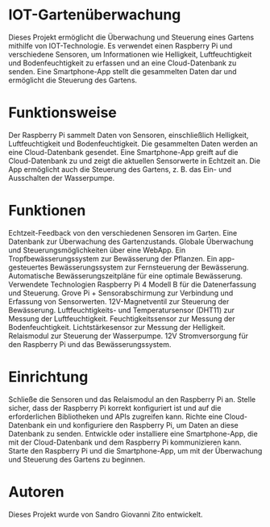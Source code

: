 # IOT-Gartenüberwachung

Dieses Projekt ermöglicht die Überwachung und Steuerung eines Gartens mithilfe von IOT-Technologie. Es verwendet einen Raspberry Pi und verschiedene Sensoren, um Informationen wie Helligkeit, Luftfeuchtigkeit und Bodenfeuchtigkeit zu erfassen und an eine Cloud-Datenbank zu senden. Eine Smartphone-App stellt die gesammelten Daten dar und ermöglicht die Steuerung des Gartens.

# Funktionsweise
Der Raspberry Pi sammelt Daten von Sensoren, einschließlich Helligkeit, Luftfeuchtigkeit und Bodenfeuchtigkeit.
Die gesammelten Daten werden an eine Cloud-Datenbank gesendet.
Eine Smartphone-App greift auf die Cloud-Datenbank zu und zeigt die aktuellen Sensorwerte in Echtzeit an.
Die App ermöglicht auch die Steuerung des Gartens, z. B. das Ein- und Ausschalten der Wasserpumpe.

# Funktionen
Echtzeit-Feedback von den verschiedenen Sensoren im Garten.
Eine Datenbank zur Überwachung des Gartenzustands.
Globale Überwachung und Steuerungsmöglichkeiten über eine WebApp.
Ein Tropfbewässerungssystem zur Bewässerung der Pflanzen.
Ein app-gesteuertes Bewässerungssystem zur Fernsteuerung der Bewässerung.
Automatische Bewässerungszeitpläne für eine optimale Bewässerung.
Verwendete Technologien
Raspberry Pi 4 Modell B für die Datenerfassung und Steuerung.
Grove Pi + Sensorabschirmung zur Verbindung und Erfassung von Sensorwerten.
12V-Magnetventil zur Steuerung der Bewässerung.
Luftfeuchtigkeits- und Temperatursensor (DHT11) zur Messung der Luftfeuchtigkeit.
Feuchtigkeitssensor zur Messung der Bodenfeuchtigkeit.
Lichtstärkesensor zur Messung der Helligkeit.
Relaismodul zur Steuerung der Wasserpumpe.
12V Stromversorgung für den Raspberry Pi und das Bewässerungssystem.

# Einrichtung
Schließe die Sensoren und das Relaismodul an den Raspberry Pi an.
Stelle sicher, dass der Raspberry Pi korrekt konfiguriert ist und auf die erforderlichen Bibliotheken und APIs zugreifen kann.
Richte eine Cloud-Datenbank ein und konfiguriere den Raspberry Pi, um Daten an diese Datenbank zu senden.
Entwickle oder installiere eine Smartphone-App, die mit der Cloud-Datenbank und dem Raspberry Pi kommunizieren kann.
Starte den Raspberry Pi und die Smartphone-App, um mit der Überwachung und Steuerung des Gartens zu beginnen.

# Autoren
Dieses Projekt wurde von Sandro Giovanni Zito entwickelt.


